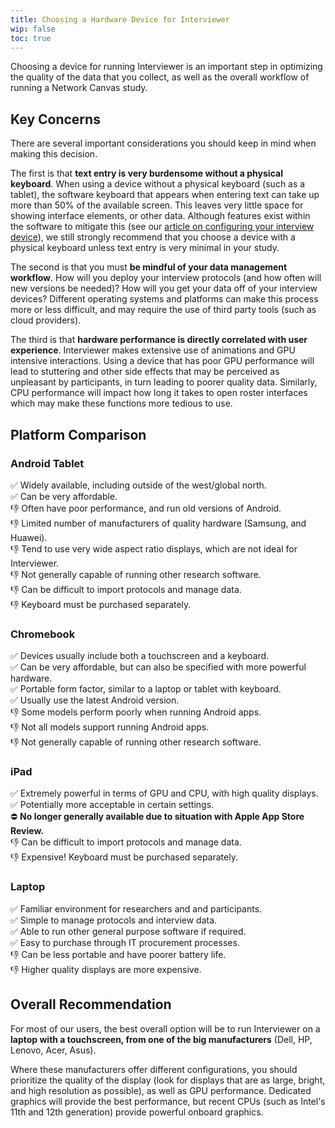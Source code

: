 ```yaml
---
title: Choosing a Hardware Device for Interviewer
wip: false
toc: true
---
```


Choosing a device for running Interviewer is an important step in optimizing the quality of the data that you collect, as well as the overall workflow of running a Network Canvas study.

## Key Concerns

There are several important considerations you should keep in mind when making this decision.

The first is that **text entry is very burdensome without a physical keyboard**. When using a device without a physical keyboard (such as a tablet), the software keyboard that appears when entering text can take up more than 50% of the available screen. This leaves very little space for showing interface elements, or other data. Although features exist within the software to mitigate this (see our [article on configuring your interview device](/en/desktop/how-to/configuring-devices/)), we still strongly recommend that you choose a device with a physical keyboard unless text entry is very minimal in your study.

The second is that you must **be mindful of your data management workflow**. How will you deploy your interview protocols (and how often will new versions be needed)? How will you get your data off of your interview devices? Different operating systems and platforms can make this process more or less difficult, and may require the use of third party tools (such as cloud providers).

The third is that **hardware performance is directly correlated with user experience**. Interviewer makes extensive use of animations and GPU intensive interactions. Using a device that has poor GPU performance will lead to stuttering and other side effects that may be perceived as unpleasant by participants, in turn leading to poorer quality data. Similarly, CPU performance will impact how long it takes to open roster interfaces which may make these functions more tedious to use.

## Platform Comparison

### Android Tablet

✅ Widely available, including outside of the west/global north.  
✅ Can be very affordable.  
👎 Often have poor performance, and run old versions of Android.  
👎 Limited number of manufacturers of quality hardware (Samsung, and Huawei).  
👎 Tend to use very wide aspect ratio displays, which are not ideal for Interviewer.  
👎 Not generally capable of running other research software.  
👎 Can be difficult to import protocols and manage data.  
👎 Keyboard must be purchased separately.

### Chromebook

✅ Devices usually include both a touchscreen and a keyboard.  
✅ Can be very affordable, but can also be specified with more powerful hardware.  
✅ Portable form factor, similar to a laptop or tablet with keyboard.  
✅ Usually use the latest Android version.  
👎 Some models perform poorly when running Android apps.  
👎 Not all models support running Android apps.  
👎 Not generally capable of running other research software.

### iPad

✅ Extremely powerful in terms of GPU and CPU, with high quality displays.  
✅ Potentially more acceptable in certain settings.  
⛔️ **No longer generally available due to situation with Apple App Store Review.**  
👎 Can be difficult to import protocols and manage data.  
👎 Expensive! Keyboard must be purchased separately.

### Laptop

✅ Familiar environment for researchers and and participants.  
✅ Simple to manage protocols and interview data.  
✅ Able to run other general purpose software if required.  
✅ Easy to purchase through IT procurement processes.  
👎 Can be less portable and have poorer battery life.  
👎 Higher quality displays are more expensive.

## Overall Recommendation

For most of our users, the best overall option will be to run Interviewer on a **laptop with a touchscreen, from one of the big manufacturers** (Dell, HP, Lenovo, Acer, Asus).

Where these manufacturers offer different configurations, you should prioritize the quality of the display (look for displays that are as large, bright, and high resolution as possible), as well as GPU performance. Dedicated graphics will provide the best performance, but recent CPUs (such as Intel's 11th and 12th generation) provide powerful onboard graphics.
